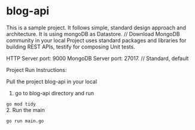 # blog-api

This is a sample project. It follows simple, standard design approach and architecture.
It is using mongoDB as Datastore. // Download MongoDB community in your local 
Project uses standard packages and libraries for building REST APIs, testify for composing Unit tests.

HTTP Server port: 9000
MongoDB Server port: 27017. // Standard, default

Project Run Instructions:

Pull the project blog-api in your local


1. go to blog-api directory and run 

`go mod tidy`           
2. Run the main 

`go run main.go`



